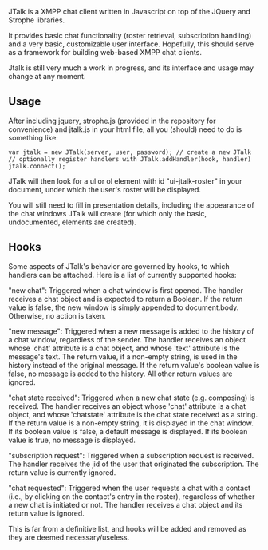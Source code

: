 JTalk is a XMPP chat client written in Javascript on top of the JQuery and
Strophe libraries.

It provides basic chat functionality (roster retrieval, subscription handling)
and a very basic, customizable user interface. Hopefully, this should serve as a
framework for building web-based XMPP chat clients.

Jtalk is still very much a work in progress, and its interface and usage may
change at any moment.

Usage
-----

After including jquery, strophe.js (provided in the repository for convenience)
and jtalk.js in your html file, all you (should) need to do is something like:

    var jtalk = new JTalk(server, user, password); // create a new JTalk
    // optionally register handlers with JTalk.addHandler(hook, handler)
    jtalk.connect();

JTalk will then look for a ul or ol element with id "ui-jtalk-roster" in your
document, under which the user's roster will be displayed.

You will still need to fill in presentation details, including the appearance of
the chat windows JTalk will create (for which only the basic, undocumented,
elements are created).

Hooks
-----

Some aspects of JTalk's behavior are governed by hooks, to which handlers can be
attached. Here is a list of currently supported hooks:

"new chat": Triggered when a chat window is first opened.
The handler receives a chat object and is expected to return a Boolean.
If the return value is false, the new window is simply appended to
document.body. Otherwise, no action is taken.

"new message": Triggered when a new message is added to the history of a chat
window, regardless of the sender. The handler receives an object whose 'chat'
attribute is a chat object, and whose 'text' attribute is the message's text.
The return value, if a non-empty string, is used in the history instead of the
original message. If the return value's boolean value is false, no message is
added to the history. All other return values are ignored.

"chat state received": Triggered when a new chat state (e.g. composing) is
received. The handler receives an object whose 'chat' attribute is a chat
object, and whose 'chatstate' attribute is the chat state received as a string.
If the return value is a non-empty string, it is displayed in the chat window.
If its boolean value is false, a default message is displayed.
If its boolean value is true, no message is displayed.

"subscription request": Triggered when a subscription request is received. The
handler receives the jid of the user that originated the subscription. The
return value is currently ignored.

"chat requested": Triggered when the user requests a chat with a contact (i.e.,
by clicking on the contact's entry in the roster), regardless of whether a new
chat is initiated or not. The handler receives a chat object and its return
value is ignored.

This is far from a definitive list, and hooks will be added and
removed as they are deemed necessary/useless.
